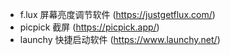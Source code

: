 - f.lux 屏幕亮度调节软件 (https://justgetflux.com/)
- picpick 截屏 (https://picpick.app/)
- launchy 快捷启动软件 (https://www.launchy.net/)
